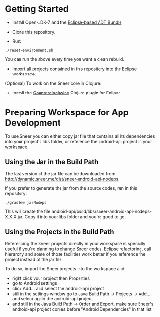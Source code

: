 Getting Started
====

- Install Open-JDK-7 and the [Eclipse-based ADT Bundle](http://developer.android.com/sdk/installing/index.html?pkg=adt)

- Clone this repository.

- Run:
```
./reset-environment.sh
```
You can run the above every time you want a clean rebuild.

- Import all projects contained in this repository into the Eclipse workspace.

(Optional) To work on the Sneer core in Clojure:
- Install the [Counterclockwise](http://code.google.com/p/counterclockwise/) Clojure plugin for Eclipse.


Preparing Workspace for App Development
====

To use Sneer you can either copy jar file that contains all its dependencies into your project's libs folder, or reference the android-api project in your workspace.

Using the Jar in the Build Path
----

The last version of the jar file can be downloaded from http://dynamic.sneer.me/dist/sneer-android-api-nodeps

If you prefer to generate the jar from the source codes, run in this repository:
```
./gradlew jarNodeps
```

This will create the file android-api/build/libs/sneer-android-api-nodeps-X.X.X.jar. Copy it into your libs folder and you're good to go.

Using the Projects in the Build Path
----

Referencing the Sneer projects directly in your workspace is specially useful if you're planning to change Sneer codes. Eclipse refactoring, call hierarchy and some of those facilities work better if you reference the project instead of the jar file.

To do so, import the Sneer projects into the workspace and:

- right click your project then Properties
- go to Android settings
- click Add... and select the android-api project
- still in the settings window go to Java Build Path -> Projects -> Add... and select again the android-api project
- and still in the Java Build Path -> Order and Export, make sure Sneer's android-api project comes before "Android Dependencies" in that list
